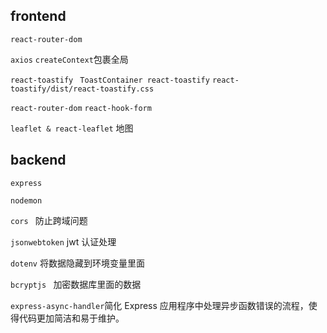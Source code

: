 ## frontend

`react-router-dom`

`axios`
`createContext`包裹全局

`react-toastify` ` ToastContainer react-toastify` `react-toastify/dist/react-toastify.css`

`react-router-dom`
`react-hook-form`

`leaflet & react-leaflet` 地图

## backend

`express`

`nodemon`

`cors ` 防止跨域问题

`jsonwebtoken` jwt 认证处理

`dotenv` 将数据隐藏到环境变量里面

`bcryptjs ` 加密数据库里面的数据

`express-async-handler`简化 Express 应用程序中处理异步函数错误的流程，使得代码更加简洁和易于维护。
